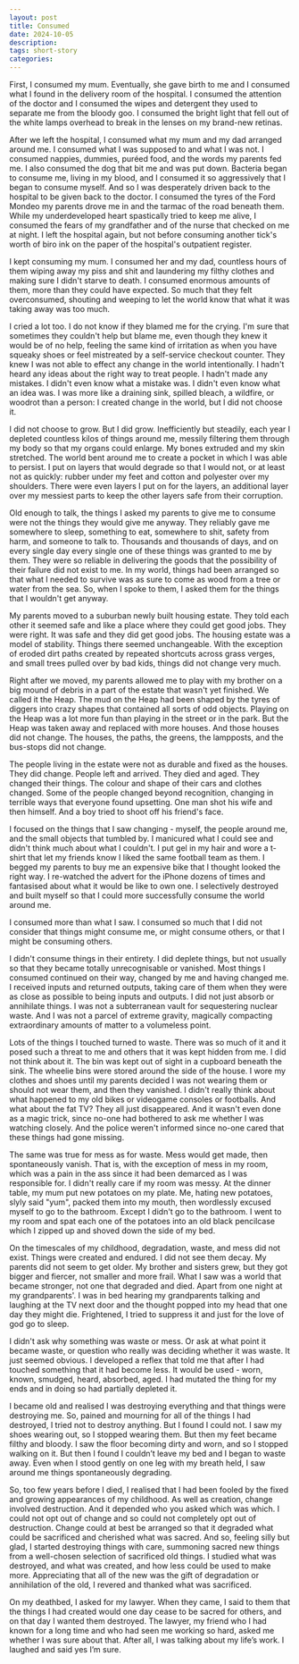 ```yaml
---
layout: post
title: Consumed
date: 2024-10-05
description: 
tags: short-story
categories: 
---
```



First, I consumed my mum. Eventually, she gave birth to me and I consumed what I found in the delivery room of the hospital. I consumed the attention of the doctor and I consumed the wipes and detergent they used to separate me from the bloody goo. I consumed the bright light that fell out of the white lamps overhead to break in the lenses on my brand-new retinas.

After we left the hospital, I consumed what my mum and my dad arranged around me. I consumed what I was supposed to and what I was not. I consumed nappies, dummies, puréed food, and the words my parents fed me. I also consumed the dog that bit me and was put down. Bacteria began to consume me, living in my blood, and I consumed it so aggressively that I began to consume myself. And so I was desperately driven back to the hospital to be given back to the doctor. I consumed the tyres of the Ford Mondeo my parents drove me in and the tarmac of the road beneath them. While my underdeveloped heart spastically tried to keep me alive, I consumed the fears of my grandfather and of the nurse that checked on me at night. I left the hospital again, but not before consuming another tick's worth of biro ink on the paper of the hospital's outpatient register.

I kept consuming my mum. I consumed her and my dad, countless hours of them wiping away my piss and shit and laundering my filthy clothes and making sure I didn't starve to death. I consumed enormous amounts of them, more than they could have expected. So much that they felt overconsumed, shouting and weeping to let the world know that what it was taking away was too much.

I cried a lot too. I do not know if they blamed me for the crying. I'm sure that sometimes they couldn't help but blame me, even though they knew it would be of no help, feeling the same kind of irritation as when you have squeaky shoes or feel mistreated by a self-service checkout counter. They knew I was not able to effect any change in the world intentionally. I hadn't heard any ideas about the right way to treat people. I hadn't made any mistakes. I didn't even know what a mistake was. I didn't even know what an idea was. I was more like a draining sink, spilled bleach, a wildfire, or woodrot than a person: I created change in the world, but I did not choose it.

I did not choose to grow. But I did grow. Inefficiently but steadily, each year I depleted countless kilos of things around me, messily filtering them through my body so that my organs could enlarge. My bones extruded and my skin stretched. The world bent around me to create a pocket in which I was able to persist. I put on layers that would degrade so that I would not, or at least not as quickly: rubber under my feet and cotton and polyester over my shoulders. There were even layers I put on for the layers, an additional layer over my messiest parts to keep the other layers safe from their corruption.

Old enough to talk, the things I asked my parents to give me to consume were not the things they would give me anyway. They reliably gave me somewhere to sleep, something to eat, somewhere to shit, safety from harm, and someone to talk to. Thousands and thousands of days, and on every single day every single one of these things was granted to me by them. They were so reliable in delivering the goods that the possibility of their failure did not exist to me. In my world, things had been arranged so that what I needed to survive was as sure to come as wood from a tree or water from the sea. So, when I spoke to them, I asked them for the things that I wouldn't get anyway.

My parents moved to a suburban newly built housing estate. They told each other it seemed safe and like a place where they could get good jobs. They were right. It was safe and they did get good jobs. The housing estate was a model of stability. Things there seemed unchangeable. With the exception of eroded dirt paths created by repeated shortcuts across grass verges, and small trees pulled over by bad kids, things did not change very much. 

Right after we moved, my parents allowed me to play with my brother on a big mound of debris in a part of the estate that wasn't yet finished. We called it the Heap. The mud on the Heap had been shaped by the tyres of diggers into crazy shapes that contained all sorts of odd objects. Playing on the Heap was a lot more fun than playing in the street or in the park. But the Heap was taken away and replaced with more houses. And those houses did not change. The houses, the paths, the greens, the lampposts, and the bus-stops did not change.

The people living in the estate were not as durable and fixed as the houses. They did change. People left and arrived. They died and aged. They changed their things. The colour and shape of their cars and clothes changed. Some of the people changed beyond recognition, changing in terrible ways that everyone found upsetting. One man shot his wife and then himself. And a boy tried to shoot off his friend's face.

I focused on the things that I saw changing - myself, the people around me, and the small objects that tumbled by. I manicured what I could see and didn't think much about what I couldn't. I put gel in my hair and wore a t-shirt that let my friends know I liked the same football team as them. I begged my parents to buy me an expensive bike that I thought looked the right way. I re-watched the advert for the iPhone dozens of times and fantasised about what it would be like to own one. I selectively destroyed and built myself so that I could more successfully consume the world around me. 

I consumed more than what I saw. I consumed so much that I did not consider that things might consume me, or might consume others, or that I might be consuming others.

I didn't consume things in their entirety. I did deplete things, but not usually so that they became totally unrecognisable or vanished. Most things I consumed continued on their way, changed by me and having changed me. I received inputs and returned outputs, taking care of them when they were as close as possible to being inputs and outputs. I did not just absorb or annihilate things. I was not a subterranean vault for sequestering nuclear waste. And I was not a parcel of extreme gravity, magically compacting extraordinary amounts of matter to a volumeless point. 

Lots of the things I touched turned to waste. There was so much of it and it posed such a threat to me and others that it was kept hidden from me. I did not think about it. The bin was kept out of sight in a cupboard beneath the sink. The wheelie bins were stored around the side of the house. I wore my clothes and shoes until my parents decided I was not wearing them or should not wear them, and then they vanished. I didn't really think about what happened to my old bikes or videogame consoles or footballs. And what about the fat TV? They all just disappeared. And it wasn't even done as a magic trick, since no-one had bothered to ask me whether I was watching closely. And the police weren't informed since no-one cared that these things had gone missing.

The same was true for mess as for waste. Mess would get made, then spontaneously vanish. That is, with the exception of mess in my room, which was a pain in the ass since it had been demarced as I was responsible for. I didn't really care if my room was messy. At the dinner table, my mum put new potatoes on my plate. Me, hating new potatoes, slyly said "yum", packed them into my mouth, then wordlessly excused myself to go to the bathroom. Except I didn't go to the bathroom. I went to my room and spat each one of the potatoes into an old black pencilcase which I zipped up and shoved down the side of my bed.

On the timescales of my childhood, degradation, waste, and mess did not exist. Things were created and endured. I did not see them decay. My parents did not seem to get older. My brother and sisters grew, but they got bigger and fiercer, not smaller and more frail. What I saw was a world that became stronger, not one that degraded and died. Apart from one night at my grandparents'. I was in bed hearing my grandparents talking and laughing at the TV next door and the thought popped into my head that one day they might die. Frightened, I tried to suppress it and just for the love of god go to sleep.

I didn't ask why something was waste or mess. Or ask at what point it became waste, or question who really was deciding whether it was waste. It just seemed obvious. I developed a reflex that told me that after I had touched something that it had become less. It would be used - worn, known, smudged, heard, absorbed, aged. I had mutated the thing for my ends and in doing so had partially depleted it.

I became old and realised I was destroying everything and that things were destroying me. So, pained and mourning for all of the things I had destroyed, I tried not to destroy anything. But I found I could not. I saw my shoes wearing out, so I stopped wearing them. But then my feet became filthy and bloody. I saw the floor becoming dirty and worn, and so I stopped walking on it. But then I found I couldn’t leave my bed and I began to waste away. Even when I stood gently on one leg with my breath held, I saw around me things spontaneously degrading. 

So, too few years before I died, I realised that I had been fooled by the fixed and growing appearances of my childhood. As well as creation, change involved destruction. And it depended who you asked which was which. I could not opt out of change and so could not completely opt out of destruction. Change could at best be arranged so that it degraded what could be sacrificed and cherished what was sacred. And so, feeling silly but glad, I started destroying things with care, summoning sacred new things from a well-chosen selection of sacrificed old things. I studied what was destroyed, and what was created, and how less could be used to make more. Appreciating that all of the new was the gift of degradation or annihilation of the old, I revered and thanked what was sacrificed. 

On my deathbed, I asked for my lawyer. When they came, I said to them that the things I had created would one day cease to be sacred for others, and on that day I wanted them destroyed. The lawyer, my friend who I had known for a long time and who had seen me working so hard, asked me whether I was sure about that. After all, I was talking about my life’s work. I laughed and said yes I’m sure.
